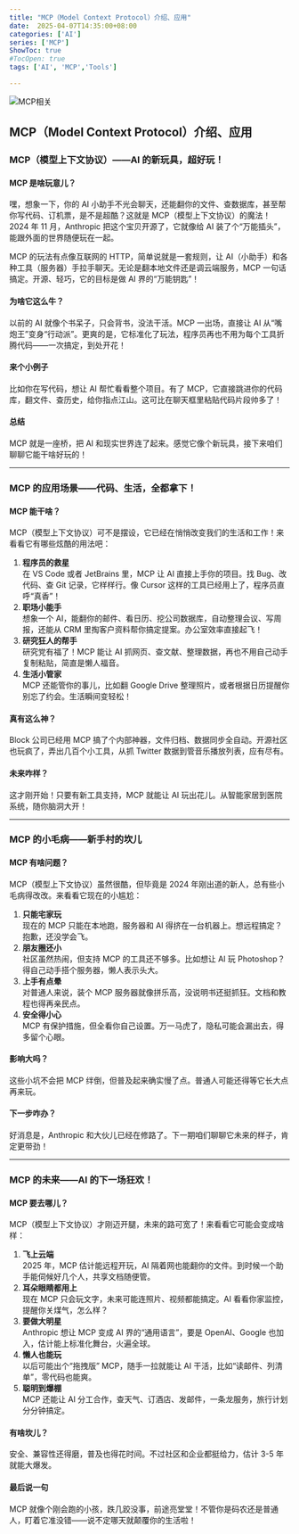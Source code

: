 ```yaml
---
title: "MCP（Model Context Protocol）介绍、应用"
date:  2025-04-07T14:35:00+08:00
categories: ['AI']
series: ['MCP']
ShowToc: true
#TocOpen: true
tags: ['AI', 'MCP','Tools']

---
```

![MCP相关](/img/MCP.jpg)

## MCP（Model Context Protocol）介绍、应用

### MCP（模型上下文协议）——AI 的新玩具，超好玩！

#### MCP 是啥玩意儿？

嘿，想象一下，你的 AI 小助手不光会聊天，还能翻你的文件、查数据库，甚至帮你写代码、订机票，是不是超酷？这就是 MCP（模型上下文协议）的魔法！2024 年 11 月，Anthropic 把这个宝贝开源了，它就像给 AI 装了个“万能插头”，能跟外面的世界随便玩在一起。

MCP 的玩法有点像互联网的 HTTP，简单说就是一套规则，让 AI（小助手）和各种工具（服务器）手拉手聊天。无论是翻本地文件还是调云端服务，MCP 一句话搞定。开源、轻巧，它的目标是做 AI 界的“万能钥匙”！

#### 为啥它这么牛？

以前的 AI 就像个书呆子，只会背书，没法干活。MCP 一出场，直接让 AI 从“嘴炮王”变身“行动派”。更爽的是，它标准化了玩法，程序员再也不用为每个工具折腾代码——一次搞定，到处开花！

#### 来个小例子

比如你在写代码，想让 AI 帮忙看看整个项目。有了 MCP，它直接跳进你的代码库，翻文件、查历史，给你指点江山。这可比在聊天框里粘贴代码片段帅多了！

#### 总结

MCP 就是一座桥，把 AI 和现实世界连了起来。感觉它像个新玩具，接下来咱们聊聊它能干啥好玩的！

---

### MCP 的应用场景——代码、生活，全都拿下！

#### MCP 能干啥？

MCP（模型上下文协议）可不是摆设，它已经在悄悄改变我们的生活和工作！来看看它有哪些炫酷的用法吧：

1. **程序员的救星**<br />在 VS Code 或者 JetBrains 里，MCP 让 AI 直接上手你的项目。找 Bug、改代码、查 Git 记录，它样样行。像 Cursor 这样的工具已经用上了，程序员直呼“真香”！
2. **职场小能手**<br />想象一个 AI，能翻你的邮件、看日历、挖公司数据库，自动整理会议、写周报，还能从 CRM 里掏客户资料帮你搞定提案。办公室效率直接起飞！
3. **研究狂人的帮手**<br />研究党有福了！MCP 能让 AI 抓网页、查文献、整理数据，再也不用自己动手复制粘贴，简直是懒人福音。
4. **生活小管家**<br />MCP 还能管你的事儿，比如翻 Google Drive 整理照片，或者根据日历提醒你别忘了约会。生活瞬间变轻松！

#### 真有这么神？

Block 公司已经用 MCP 搞了个内部神器，文件归档、数据同步全自动。开源社区也玩疯了，弄出几百个小工具，从抓 Twitter 数据到管音乐播放列表，应有尽有。

#### 未来咋样？

这才刚开始！只要有新工具支持，MCP 就能让 AI 玩出花儿。从智能家居到医院系统，随你脑洞大开！

---

### MCP 的小毛病——新手村的坎儿

#### MCP 有啥问题？

MCP（模型上下文协议）虽然很酷，但毕竟是 2024 年刚出道的新人，总有些小毛病得改改。来看看它现在的小尴尬：

1. **只能宅家玩**<br />现在的 MCP 只能在本地跑，服务器和 AI 得挤在一台机器上。想远程搞定？抱歉，还没学会飞。
2. **朋友圈还小**<br />社区虽然热闹，但支持 MCP 的工具还不够多。比如想让 AI 玩 Photoshop？得自己动手搭个服务器，懒人表示头大。
3. **上手有点晕**<br />对普通人来说，装个 MCP 服务器就像拼乐高，没说明书还挺抓狂。文档和教程也得再亲民点。
4. **安全得小心**<br />MCP 有保护措施，但全看你自己设置。万一马虎了，隐私可能会漏出去，得多留个心眼。

#### 影响大吗？

这些小坑不会把 MCP 绊倒，但普及起来确实慢了点。普通人可能还得等它长大点再来玩。

#### 下一步咋办？

好消息是，Anthropic 和大伙儿已经在修路了。下一期咱们聊聊它未来的样子，肯定更带劲！

---

### MCP 的未来——AI 的下一场狂欢！

#### MCP 要去哪儿？

MCP（模型上下文协议）才刚迈开腿，未来的路可宽了！来看看它可能会变成啥样：

1. **飞上云端**<br />2025 年，MCP 估计能远程开玩，AI 隔着网也能翻你的文件。到时候一个助手能伺候好几个人，共享文档随便管。
2. **耳朵眼睛都用上**<br />现在 MCP 只会玩文字，未来可能连照片、视频都能搞定。AI 看看你家监控，提醒你关煤气，怎么样？
3. **要做大明星**<br />Anthropic 想让 MCP 变成 AI 界的“通用语言”，要是 OpenAI、Google 也加入，估计能上标准化舞台，火遍全球。
4. **懒人也能玩**<br />以后可能出个“拖拽版” MCP，随手一拉就能让 AI 干活，比如“读邮件、列清单”，零代码也能爽。
5. **聪明到爆棚**<br />MCP 还能让 AI 分工合作，查天气、订酒店、发邮件，一条龙服务，旅行计划分分钟搞定。

#### 有啥坎儿？

安全、兼容性还得磨，普及也得花时间。不过社区和企业都挺给力，估计 3-5 年就能大爆发。

#### 最后说一句

MCP 就像个刚会跑的小孩，跌几跤没事，前途亮堂堂！不管你是码农还是普通人，盯着它准没错——说不定哪天就颠覆你的生活啦！